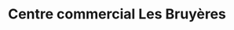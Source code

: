 ---
title: "Centre commercial Les Bruyères"
url: /le-petit-quevilly/centre-commercial-les-bruyeres/
shop: Einkaufszentrum
---